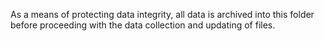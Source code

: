 As a means of protecting data integrity, all data is archived into this folder before proceeding with the data collection and updating of files.